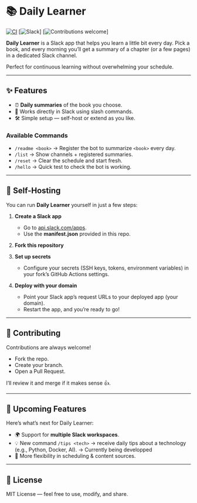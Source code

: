 # 📚 Daily Learner

[![CI](https://github.com/fleblond07/slack-bot-daily-summary/actions/workflows/ci.yml/badge.svg)](https://github.com/fleblond07/slack-bot-daily-summary/actions/workflows/ci.yml)
[![Slack](https://img.shields.io/badge/Slack-App-blueviolet?logo=slack&logoColor=white)]
[![Contributions welcome](https://img.shields.io/badge/contributions-welcome-brightgreen.svg)]

**Daily Learner** is a Slack app that helps you learn a little bit every day.
Pick a book, and every morning you’ll get a summary of a chapter (or a few pages) in a dedicated Slack channel.

Perfect for continuous learning without overwhelming your schedule.

---

## ✨ Features

- ⏰ **Daily summaries** of the book you choose.
- 💬 Works directly in Slack using slash commands.
- 🛠 Simple setup — self-host or extend as you like.

### Available Commands

- `/readme <book>` → Register the bot to summarize `<book>` every day.
- `/list` → Show channels + registered summaries.
- `/reset` → Clear the schedule and start fresh.
- `/hello` → Quick test to check the bot is working.

---

## 🚀 Self-Hosting

You can run **Daily Learner** yourself in just a few steps:

1. **Create a Slack app**
   - Go to [api.slack.com/apps](https://api.slack.com/apps).
   - Use the **manifest.json** provided in this repo.

2. **Fork this repository**

3. **Set up secrets**
   - Configure your secrets (SSH keys, tokens, environment variables) in your fork’s GitHub Actions settings.

4. **Deploy with your domain**
   - Point your Slack app’s request URLs to your deployed app (your domain).
   - Restart the app, and you’re ready to go!

---

## 🤝 Contributing

Contributions are always welcome!

- Fork the repo.
- Create your branch.
- Open a Pull Request.

I’ll review it and merge if it makes sense 👍.

---

## 🔮 Upcoming Features

Here’s what’s next for Daily Learner:

- 🌍 Support for **multiple Slack workspaces**.
- 💡 New command `/tips <tech>` → receive daily tips about a technology (e.g., Python, Docker, AI). -> Currently being developped
- 🧩 More flexibility in scheduling & content sources.

---

## 📜 License

MIT License — feel free to use, modify, and share.
